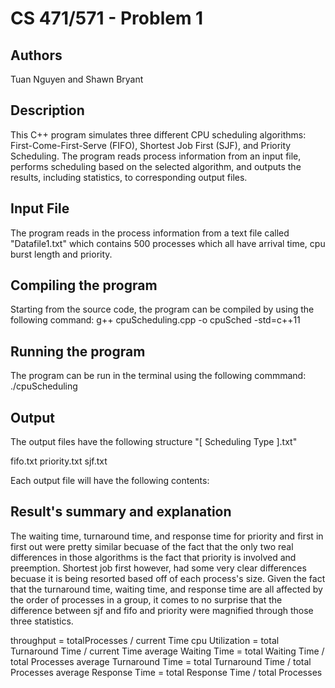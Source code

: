 # CS 471/571 - Problem 1

## Authors

Tuan Nguyen and Shawn Bryant

## Description

This C++ program simulates three different CPU scheduling algorithms: First-Come-First-Serve (FIFO), Shortest Job First (SJF), and Priority Scheduling. The program reads process information from an input file, performs scheduling based on the selected algorithm, and outputs the results, including statistics, to corresponding output files.

## Input File

The program reads in the process information from a text file called "Datafile1.txt" which contains 500 processes which all have arrival time, cpu burst length and priority.

## Compiling the program

 Starting from the source code, the program can be compiled by using the following command:
 g++ cpuScheduling.cpp -o cpuSched -std=c++11 

## Running the program

The program can be run in the terminal using the following commmand:
./cpuScheduling

## Output

The output files have the following structure "[ Scheduling Type ].txt"

fifo.txt
priority.txt
sjf.txt

Each output file will have the following contents:

## Result's summary and explanation

The waiting time, turnaround time, and response time for priority and first in first out were pretty similar becuase of the fact that the only two real differences in those algorithms is the fact that priority is involved and preemption. Shortest job first however, had some very clear differences becuase it is being resorted based off of each process's size. Given the fact that the turnaround time, waiting time, and response time are all affected by the order of processes in a group, it comes to no surprise that the difference between sjf and fifo and priority were magnified through those three statistics.

throughput = totalProcesses / current Time
cpu Utilization = total Turnaround Time / current Time
average Waiting Time = total Waiting Time / total Processes
average Turnaround Time = total Turnaround Time / total Processes
average Response Time = total Response Time / total Processes
